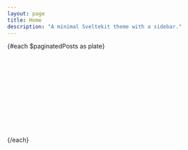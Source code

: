 ```yaml
---
layout: page
title: Home
description: "A minimal Sveltekit theme with a sidebar."
---
```


<script>
  import PostItem from "$lib/components/PostItem.svelte";
  import Pagination from "$lib/components/Pagination/Pagination.svelte";
  import { paginatedPosts } from "$lib/components/Pagination/paginatedPosts";
  import Seo from "$lib/components/Seo.svelte";
  import { siteTitle, siteDescription } from "$lib/constants";
  
  export let data;

  $: ({ plates } = data);
</script>

<div class="posts-grid">
  {#each $paginatedPosts as plate}
    <PostItem {plate} />
  {/each}
</div>

<Pagination items={plates} itemsPerPage={4}/>

<style>
  .posts-grid {
    display: grid;
    grid-template-columns: repeat(auto-fill, minmax(400px, 1fr));
    grid-template-rows: repeat(auto-fill, minmax(200px, 1fr));
    gap: 16px;
    margin-bottom: 3rem;
  }

  @media screen and (max-width: 768px) {
    .posts-grid {
      grid-template-columns: 1fr;
      gap: 2rem;
    }
  }
</style>
